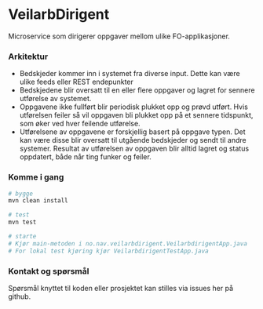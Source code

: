 VeilarbDirigent
================
Microservice som dirigerer oppgaver mellom ulike FO-applikasjoner. 

### Arkitektur
- Bedskjeder kommer inn i systemet fra diverse input. Dette kan være ulike feeds eller REST endepunkter
- Bedskjedene blir oversatt til en eller flere oppgaver og lagret for sennere utførelse av systemet.
- Oppgavene ikke fullført blir periodisk plukket opp og prøvd utført. Hvis utførelsen feiler så vil oppgaven bli plukket opp på et sennere tidspunkt, som øker ved hver feilende utførelse. 
- Utførelsene av oppgavene er forskjellig basert på oppgave typen. Det kan være disse blir oversatt til utgående bedskjeder og sendt til andre systemer. Resultat av utførelsen av oppgaven blir alltid lagret og status oppdatert, både når ting funker og feiler. 

### Komme i gang

```sh
# bygge
mvn clean install 

# test
mvn test

# starte
# Kjør main-metoden i no.nav.veilarbdirigent.VeilarbdirigentApp.java
# For lokal test kjøring kjør VeilarbdirigentTestApp.java
```

### Kontakt og spørsmål

Spørsmål knyttet til koden eller prosjektet kan stilles via issues her på github.
